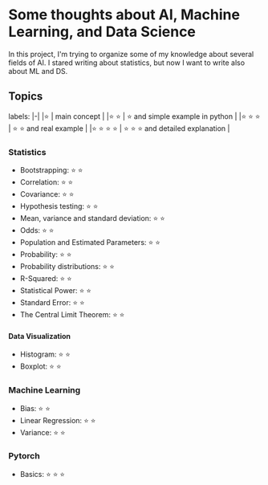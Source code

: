 # Some thoughts about AI, Machine Learning, and Data Science

In this project, I'm trying to organize some of my knowledge about several fields of AI.
I stared writing about statistics, but now I want to write also about ML and DS.


## Topics
labels:
|-|
|:star: | main concept |
|:star: :star: | :star: and simple example in python |
|:star: :star: :star: | :star: :star: and real example |
|:star: :star: :star: :star: | :star: :star: :star: and detailed explanation |


### Statistics

* Bootstrapping: :star: :star:
* Correlation: :star: :star:
* Covariance: :star: :star:
* Hypothesis testing: :star: :star:
* Mean, variance and standard deviation: :star: :star:
* Odds: :star: :star:
* Population and Estimated Parameters: :star: :star:
* Probability: :star: :star:
* Probability distributions: :star: :star:
* R-Squared: :star: :star:
* Statistical Power: :star: :star:
* Standard Error: :star: :star:
* The Central Limit Theorem: :star: :star:


#### Data Visualization

* Histogram: :star: :star:
* Boxplot: :star: :star:


### Machine Learning

* Bias: :star: :star:
* Linear Regression: :star: :star:
* Variance: :star: :star:

### Pytorch

* Basics: :star: :star: :star:
